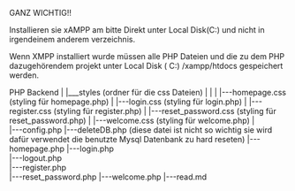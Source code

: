 GANZ WICHTIG!!

Installieren sie xAMPP am bitte Direkt unter Local Disk(C:) und nicht in irgendeinem anderem verzeichnis.

Wenn XMPP installiert wurde müssen alle PHP Dateien und die zu dem PHP dazugehörendem projekt
unter Local Disk ( C:) /xampp/htdocs gespeichert werden.



PHP Backend 
|
|___styles (ordner für die css Dateien)
|   |
|   |---homepage.css (styling für homepage.php)
|   |---login.css (styling für login.php)
|   |---register.css  (styling für register.php)
|   |---reset_password.css  (styling für reset_password.php)
|   |---welcome.css (styling für welcome.php)
|   
|---config.php 
|---deleteDB.php (diese datei ist nicht so wichtig sie wird dafür verwendet die benutzte Mysql Datenbank zu hard reseten) 
|---homepage.php 
|---login.php      
|---logout.php  
|---register.php  
|---reset_password.php
|---welcome.php 
|---read.md   

